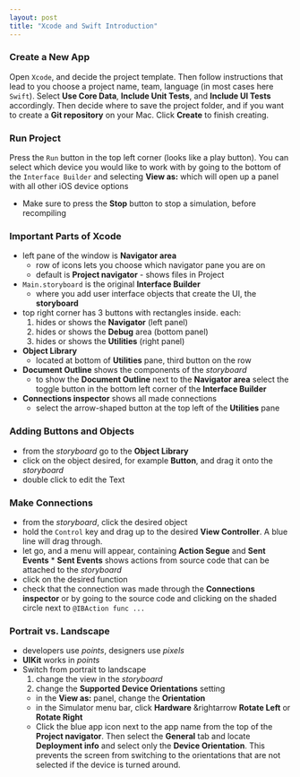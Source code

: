 ```yaml
---
layout: post
title: "Xcode and Swift Introduction"
---
```

### Create a New App
Open `Xcode`, and decide the project template. Then follow instructions that lead to you choose
a project name, team, language (in most cases here `Swift`).  Select **Use Core Data**, **Include Unit Tests**,
and **Include UI Tests** accordingly. Then decide where to save the project folder, and if you want to create
a **Git repository** on your Mac. Click **Create** to finish creating.

### Run Project
Press the `Run` button in the top left corner (looks like a play button).
You can select which device you would like to work with by going to the bottom of the `Interface Builder`
and selecting **View as:** which will open up a panel with all other iOS device options
  * Make sure to press the **Stop** button to stop a simulation, before recompiling

### Important Parts of Xcode
* left pane of the window is **Navigator area**
  * row of icons lets you choose which navigator pane you are on
  * default is **Project navigator** - shows files in Project
* `Main.storyboard` is the original **Interface Builder**
  * where you add user interface objects that create the UI, the **storyboard**
* top right corner has 3 buttons with rectangles inside. each:
  1. hides or shows the **Navigator** (left panel)
  2. hides or shows the **Debug** area (bottom panel)
  3. hides or shows the **Utilities** (right panel)
* **Object Library**
  * located at bottom of **Utilities** pane, third button on the row
* **Document Outline** shows the components of the *storyboard*
  * to show the **Document Outline** next to the **Navigator area** select the toggle button in the bottom left
  corner of the **Interface Builder**
* **Connections inspector** shows all made connections
  * select the arrow-shaped button at the top left of the **Utilities** pane

### Adding Buttons and Objects
* from the *storyboard* go to the **Object Library**
* click on the object desired, for example **Button**, and drag it onto the *storyboard*
* double click to edit the Text

### Make Connections
* from the *storyboard*, click the desired object
* hold the `Control` key and drag up to the desired **View Controller**. A blue line will drag through.
* let go, and a menu will appear, containing **Action Segue** and **Sent Events**
      * **Sent Events** shows actions from source code that can be attached to the *storyboard*
* click on the desired function
* check that the connection was made through the **Connections inspector** or by going to the source code and
clicking on the shaded circle next to `@IBAction func ...`

### Portrait vs. Landscape
* developers use *points*, designers use *pixels*
* **UIKit** works in *points*
* Switch from portrait to landscape
  1. change the view in the *storyboard*
  2. change the **Supported Device Orientations** setting
    * in the **View as:** panel, change the **Orientation**
    * in the Simulator menu bar, click **Hardware** &rightarrow **Rotate Left** or **Rotate Right**
    * Click the blue app icon next to the app name from the top of the **Project navigator**.  Then select
    the **General** tab and locate **Deployment info** and select only the **Device Orientation**.  This prevents
    the screen from switching to the orientations that are not selected if the device is turned around.
